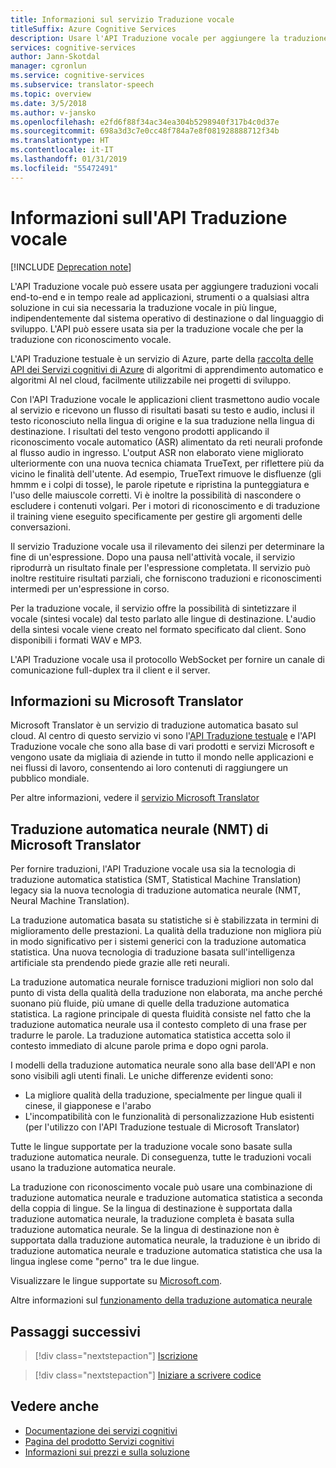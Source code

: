```yaml
---
title: Informazioni sul servizio Traduzione vocale
titleSuffix: Azure Cognitive Services
description: Usare l'API Traduzione vocale per aggiungere la traduzione vocale e la traduzione con riconoscimento vocale alle applicazioni in uso.
services: cognitive-services
author: Jann-Skotdal
manager: cgronlun
ms.service: cognitive-services
ms.subservice: translator-speech
ms.topic: overview
ms.date: 3/5/2018
ms.author: v-jansko
ms.openlocfilehash: e2fd6f88f34ac34ea304b5298940f317b4c0d37e
ms.sourcegitcommit: 698a3d3c7e0cc48f784a7e8f081928888712f34b
ms.translationtype: HT
ms.contentlocale: it-IT
ms.lasthandoff: 01/31/2019
ms.locfileid: "55472491"
---
```

# <a name="what-is-translator-speech-api"></a>Informazioni sull'API Traduzione vocale

[!INCLUDE [Deprecation note](../../../includes/cognitive-services-translator-speech-deprecation-note.md)]

L'API Traduzione vocale può essere usata per aggiungere traduzioni vocali end-to-end e in tempo reale ad applicazioni, strumenti o a qualsiasi altra soluzione in cui sia necessaria la traduzione vocale in più lingue, indipendentemente dal sistema operativo di destinazione o dal linguaggio di sviluppo. L'API può essere usata sia per la traduzione vocale che per la traduzione con riconoscimento vocale.

L'API Traduzione testuale è un servizio di Azure, parte della [raccolta delle API dei Servizi cognitivi di Azure](https://docs.microsoft.com/azure/#pivot=products&panel=cognitive) di algoritmi di apprendimento automatico e algoritmi AI nel cloud, facilmente utilizzabile nei progetti di sviluppo.

Con l'API Traduzione vocale le applicazioni client trasmettono audio vocale al servizio e ricevono un flusso di risultati basati su testo e audio, inclusi il testo riconosciuto nella lingua di origine e la sua traduzione nella lingua di destinazione. I risultati del testo vengono prodotti applicando il riconoscimento vocale automatico (ASR) alimentato da reti neurali profonde al flusso audio in ingresso. L'output ASR non elaborato viene migliorato ulteriormente con una nuova tecnica chiamata TrueText, per riflettere più da vicino le finalità dell'utente. Ad esempio, TrueText rimuove le disfluenze (gli hmmm e i colpi di tosse), le parole ripetute e ripristina la punteggiatura e l'uso delle maiuscole corretti. Vi è inoltre la possibilità di nascondere o escludere i contenuti volgari. Per i motori di riconoscimento e di traduzione il training viene eseguito specificamente per gestire gli argomenti delle conversazioni. 

Il servizio Traduzione vocale usa il rilevamento dei silenzi per determinare la fine di un'espressione. Dopo una pausa nell'attività vocale, il servizio riprodurrà un risultato finale per l'espressione completata. Il servizio può inoltre restituire risultati parziali, che forniscono traduzioni e riconoscimenti intermedi per un'espressione in corso. 

Per la traduzione vocale, il servizio offre la possibilità di sintetizzare il vocale (sintesi vocale) dal testo parlato alle lingue di destinazione. L'audio della sintesi vocale viene creato nel formato specificato dal client. Sono disponibili i formati WAV e MP3.

L'API Traduzione vocale usa il protocollo WebSocket per fornire un canale di comunicazione full-duplex tra il client e il server. 

## <a name="about-microsoft-translator"></a>Informazioni su Microsoft Translator
Microsoft Translator è un servizio di traduzione automatica basato sul cloud. Al centro di questo servizio vi sono l'[API Traduzione testuale](https://www.microsoft.com/en-us/translator/translatorapi.aspx) e l'API Traduzione vocale che sono alla base di vari prodotti e servizi Microsoft e vengono usate da migliaia di aziende in tutto il mondo nelle applicazioni e nei flussi di lavoro, consentendo ai loro contenuti di raggiungere un pubblico mondiale.

Per altre informazioni, vedere il [servizio Microsoft Translator](https://www.microsoft.com/en-us/translator/home.aspx)

## <a name="microsoft-translator-neural-machine-translation-nmt"></a>Traduzione automatica neurale (NMT) di Microsoft Translator
Per fornire traduzioni, l'API Traduzione vocale usa sia la tecnologia di traduzione automatica statistica (SMT, Statistical Machine Translation) legacy sia la nuova tecnologia di traduzione automatica neurale (NMT, Neural Machine Translation).

La traduzione automatica basata su statistiche si è stabilizzata in termini di miglioramento delle prestazioni. La qualità della traduzione non migliora più in modo significativo per i sistemi generici con la traduzione automatica statistica. Una nuova tecnologia di traduzione basata sull'intelligenza artificiale sta prendendo piede grazie alle reti neurali.

La traduzione automatica neurale fornisce traduzioni migliori non solo dal punto di vista della qualità della traduzione non elaborata, ma anche perché suonano più fluide, più umane di quelle della traduzione automatica statistica. La ragione principale di questa fluidità consiste nel fatto che la traduzione automatica neurale usa il contesto completo di una frase per tradurre le parole. La traduzione automatica statistica accetta solo il contesto immediato di alcune parole prima e dopo ogni parola.

I modelli della traduzione automatica neurale sono alla base dell'API e non sono visibili agli utenti finali. Le uniche differenze evidenti sono:
* La migliore qualità della traduzione, specialmente per lingue quali il cinese, il giapponese e l'arabo
* L'incompatibilità con le funzionalità di personalizzazione Hub esistenti (per l'utilizzo con l'API Traduzione testuale di Microsoft Translator)

Tutte le lingue supportate per la traduzione vocale sono basate sulla traduzione automatica neurale. Di conseguenza, tutte le traduzioni vocali usano la traduzione automatica neurale. 

La traduzione con riconoscimento vocale può usare una combinazione di traduzione automatica neurale e traduzione automatica statistica a seconda della coppia di lingue. Se la lingua di destinazione è supportata dalla traduzione automatica neurale, la traduzione completa è basata sulla traduzione automatica neurale. Se la lingua di destinazione non è supportata dalla traduzione automatica neurale, la traduzione è un ibrido di traduzione automatica neurale e traduzione automatica statistica che usa la lingua inglese come "perno" tra le due lingue. 

Visualizzare le lingue supportate su [Microsoft.com](https://www.microsoft.com/en-us/translator/languages.aspx). 

Altre informazioni sul [funzionamento della traduzione automatica neurale](https://www.microsoft.com/en-us/translator/mt.aspx#nnt)

## <a name="next-steps"></a>Passaggi successivi

> [!div class="nextstepaction"]
> [Iscrizione](translator-speech-how-to-signup.md)

> [!div class="nextstepaction"]
> [Iniziare a scrivere codice](quickstarts/csharp.md)

## <a name="see-also"></a>Vedere anche 
- [Documentazione dei servizi cognitivi](https://docs.microsoft.com/azure/#pivot=products&panel=cognitive)
- [Pagina del prodotto Servizi cognitivi](https://azure.microsoft.com/services/cognitive-services/)
- [Informazioni sui prezzi e sulla soluzione](https://www.microsoft.com/en-us/translator/home.aspx) 
